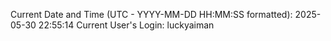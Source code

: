 Current Date and Time (UTC - YYYY-MM-DD HH:MM:SS formatted): 2025-05-30 22:55:14
Current User's Login: luckyaiman
